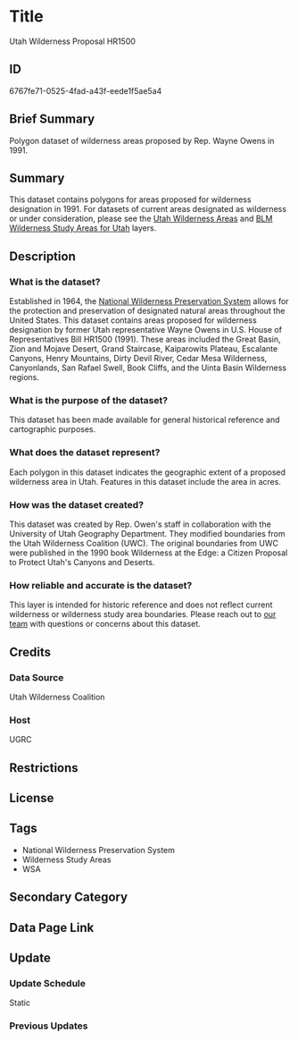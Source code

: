 # Title

Utah Wilderness Proposal HR1500

## ID

6767fe71-0525-4fad-a43f-eede1f5ae5a4

## Brief Summary

Polygon dataset of wilderness areas proposed by Rep. Wayne Owens in 1991.

## Summary

This dataset contains polygons for areas proposed for wilderness designation in 1991. For datasets of current areas designated as wilderness or under consideration, please see the [Utah Wilderness Areas](https://gis.utah.gov/products/sgid/boundaries/wilderness/) and [BLM Wilderness Study Areas for Utah](https://gis.utah.gov/products/sgid/boundaries/blm-wilderness-study-areas/) layers.

## Description

### What is the dataset?

Established in 1964, the [National Wilderness Preservation System](https://www.wilderness.org/articles/article/national-wilderness-preservation-system) allows for the protection and preservation of designated natural areas throughout the United States. This dataset contains areas proposed for wilderness designation by former Utah representative Wayne Owens in U.S. House of Representatives Bill HR1500 (1991). These areas included the Great Basin, Zion and Mojave Desert, Grand Staircase, Kaiparowits Plateau, Escalante Canyons, Henry Mountains, Dirty Devil River, Cedar Mesa Wilderness, Canyonlands, San Rafael Swell, Book Cliffs, and the Uinta Basin Wilderness regions.

### What is the purpose of the dataset?

This dataset has been made available for general historical reference and cartographic purposes.

### What does the dataset represent?

Each polygon in this dataset indicates the geographic extent of a proposed wilderness area in Utah. Features in this dataset include the area in acres.

### How was the dataset created?

This dataset was created by Rep. Owen's staff in collaboration with the University of Utah Geography Department. They modified boundaries from the Utah Wilderness Coalition (UWC). The original boundaries from UWC were published in the 1990 book Wilderness at the Edge: a Citizen Proposal to Protect Utah's Canyons and Deserts.

### How reliable and accurate is the dataset?

This layer is intended for historic reference and does not reflect current wilderness or wilderness study area boundaries. Please reach out to [our team](https://gis.utah.gov/contact/) with questions or concerns about this dataset.

## Credits

### Data Source

Utah Wilderness Coalition

### Host

UGRC

## Restrictions

## License

## Tags

- National Wilderness Preservation System
- Wilderness Study Areas
- WSA

## Secondary Category

## Data Page Link

## Update

### Update Schedule

Static

### Previous Updates
